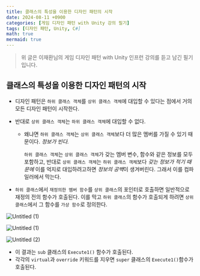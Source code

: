 ```yaml
---
title: 클래스의 특성을 이용한 디자인 패턴의 시작
date: 2024-08-11 +0900
categories: [게임 디자인 패턴 with Unity 강의 필기]
tags: [디자인 패턴, Unity, C#]
math: true
mermaid: true
---
```


> 위 글은 이재환님의 게임 디자인 패턴 with Unity 인프런 강의를 듣고 남긴 필기입니다.

## 클래스의 특성을 이용한 디자인 패턴의 시작

- 디자인 패턴은 `하위 클래스 객체`를 `상위 클래스 객체`에 대입할 수 있다는 점에서 거의 모든 디자인 패턴이 시작한다.
- 반대로 `상위 클래스 객체`는 `하위 클래스 객체`에 대입할 수 없다.
    - 왜냐면 `하위 클래스 객체`는 `상위 클래스 객체`보다 더 많은 멤버를 가질 수 있기 때문이다. *정보가 빈다.*
        
        `하위 클래스 객체`는 `상위 클래스 객체`가 갖는 멤버 변수, 함수와 같은 정보를 모두 포함하고, 
        반대로 `상위 클래스 객체`는 `하위 클래스 객체`보다 *갖는 정보가 적기 때문에* 이를 억지로 대입하려고하면 *정보의 공백*이 생겨버린다. 그래서 이를 컴파일러에서 막는다.
        
- `하위 클래스`에서 `재정의한 멤버 함수`를 `상위 클래스`의 포인터로 호출하면 일반적으로 재정의 전의 함수가 호출된다. 
이를 막고 `하위 클래스`의 함수가 호출되게 하려면 `상위 클래스`에서 그 함수를 `가상 함수`로 정의한다.
    
    
![Untitled (1)](https://github.com/user-attachments/assets/42add0f6-4a1c-4341-b0f2-e7b2772b2758)

![Untitled (1)](https://github.com/user-attachments/assets/b4a03da6-7530-4a8b-af7d-8744d0eac9a8)

![Untitled (2)](https://github.com/user-attachments/assets/9e6385f4-4893-4860-a998-ff6b253ced5e)

- 이 결과는 `sub` 클래스의 `Execute1()` 함수가 호출된다.
- 각각의 `virtual`과 `override` 키워드를 지우면 `super` 클래스의 `Execute1()`함수가 호출된다.